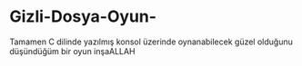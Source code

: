 # Gizli-Dosya-Oyun-
Tamamen C dilinde yazılmış konsol üzerinde oynanabilecek güzel olduğunu düşündüğüm bir oyun inşaALLAH
